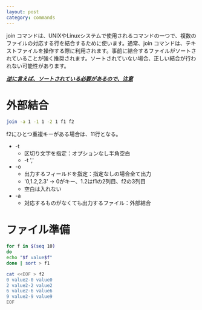 ```yaml
---
layout: post
category: commands
---
```


join コマンドは、UNIXやLinuxシステムで使用されるコマンドの一つで、複数のファイルの対応する行を結合するために使います。通常、join コマンドは、テキストファイルを操作する際に利用されます。事前に結合するファイルがソートされていることが強く推奨されます。ソートされていない場合、正しい結合が行われない可能性があります。

***<u>逆に言えば、ソートされている必要があるので、注意</u>***

# 外部結合

```sh
join -a 1 -1 1 -2 1 f1 f2
```

f2にひとつ重複キーがある場合は、11行となる。

- -t 
    - 区切り文字を指定：オプションなし半角空白
    - -t ','
- -o
    - 出力するフィールドを指定：指定なしの場合全て出力
    - '0,1.2,2.3' -> 0がキー、1.2はf1の2列目、f2の3列目
    - 空白は入れない
- -a
    - 対応するものがなくても出力するファイル：外部結合

# ファイル準備

```sh
for f in $(seq 10)
do
echo "$f value$f"
done | sort > f1

cat <<EOF > f2
0 value2-0 value0
2 value2-2 value2
6 value2-6 value6
9 value2-9 value9
EOF
```